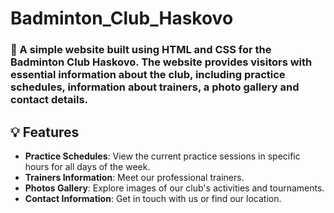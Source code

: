# Badminton_Club_Haskovo
### 🏸 A simple website built using HTML and CSS for the **Badminton Club Haskovo**. The website provides visitors with essential information about the club, including practice schedules, information about trainers, a photo gallery and contact details.

## 💡 Features
- **Practice Schedules**: View the current practice sessions in specific hours for all days of the week.
- **Trainers Information**: Meet our professional trainers.
- **Photos Gallery**: Explore images of our club's activities and tournaments.
- **Contact Information**: Get in touch with us or find our location.
